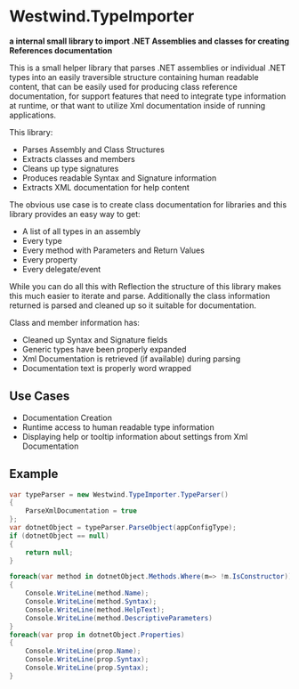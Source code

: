 # Westwind.TypeImporter

**a internal small library to import .NET Assemblies and classes for creating References documentation**

This is a small helper library that parses .NET assemblies or individual .NET types into an easily traversible structure containing human readable content, that can be easily used for producing class reference documentation, for support features that need to integrate type information at runtime, or that want to utilize Xml documentation inside of running applications.

This library:

* Parses Assembly and Class Structures
* Extracts classes and members
* Cleans up type signatures
* Produces readable Syntax and Signature information
* Extracts XML documentation for help content

The obvious use case is to create class documentation for libraries and this library provides an easy way to get:

* A list of all types in an assembly
* Every type
* Every method with Parameters and Return Values
* Every property
* Every delegate/event

While you can do all this with Reflection the structure of this library makes this much easier to iterate and parse. Additionally the class information returned is parsed and cleaned up so it suitable for documentation.

Class and member information has:

* Cleaned up Syntax and Signature fields
* Generic types have been properly expanded
* Xml Documentation is retrieved (if available) during parsing
* Documentation text is properly word wrapped

## Use Cases

* Documentation Creation
* Runtime access to human readable type information
* Displaying help or tooltip information about settings from Xml Documentation

## Example

```cs
var typeParser = new Westwind.TypeImporter.TypeParser()
{
    ParseXmlDocumentation = true
};
var dotnetObject = typeParser.ParseObject(appConfigType);
if (dotnetObject == null)
{
    return null;
}

foreach(var method in dotnetObject.Methods.Where(m=> !m.IsConstructor))
{
    Console.WriteLine(method.Name);
    Console.WriteLine(method.Syntax);
    Console.WriteLine(method.HelpText);
    Console.WriteLine(method.DescriptiveParameters)
}
foreach(var prop in dotnetObject.Properties)
{
    Console.WriteLine(prop.Name);
    Console.WriteLine(prop.Syntax);
    Console.WriteLine(prop.Syntax);
}
```